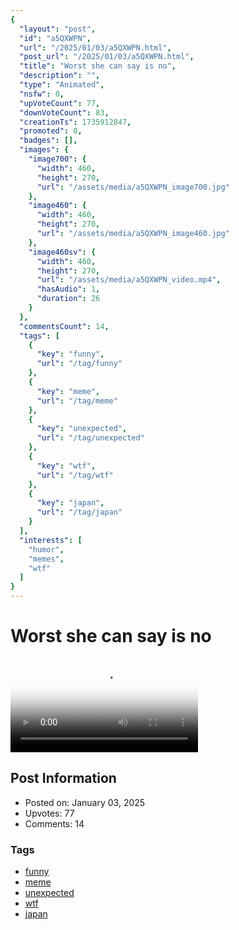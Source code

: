 ```yaml
---
{
  "layout": "post",
  "id": "a5QXWPN",
  "url": "/2025/01/03/a5QXWPN.html",
  "post_url": "/2025/01/03/a5QXWPN.html",
  "title": "Worst she can say is no",
  "description": "",
  "type": "Animated",
  "nsfw": 0,
  "upVoteCount": 77,
  "downVoteCount": 83,
  "creationTs": 1735912847,
  "promoted": 0,
  "badges": [],
  "images": {
    "image700": {
      "width": 460,
      "height": 270,
      "url": "/assets/media/a5QXWPN_image700.jpg"
    },
    "image460": {
      "width": 460,
      "height": 270,
      "url": "/assets/media/a5QXWPN_image460.jpg"
    },
    "image460sv": {
      "width": 460,
      "height": 270,
      "url": "/assets/media/a5QXWPN_video.mp4",
      "hasAudio": 1,
      "duration": 26
    }
  },
  "commentsCount": 14,
  "tags": [
    {
      "key": "funny",
      "url": "/tag/funny"
    },
    {
      "key": "meme",
      "url": "/tag/meme"
    },
    {
      "key": "unexpected",
      "url": "/tag/unexpected"
    },
    {
      "key": "wtf",
      "url": "/tag/wtf"
    },
    {
      "key": "japan",
      "url": "/tag/japan"
    }
  ],
  "interests": [
    "humor",
    "memes",
    "wtf"
  ]
}
---
```


# Worst she can say is no

<video controls playsinline loop poster="/assets/media/a5QXWPN_image460.jpg">
  <source src="/assets/media/a5QXWPN_video.mp4" type="video/mp4">
  Your browser does not support the video tag.
</video>

## Post Information

- Posted on: January 03, 2025
- Upvotes: 77
- Comments: 14

### Tags

- [funny](/tag/funny)
- [meme](/tag/meme)
- [unexpected](/tag/unexpected)
- [wtf](/tag/wtf)
- [japan](/tag/japan)
